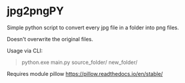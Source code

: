 # jpg2pngPY

Simple python script to convert every jpg file in a folder into png files.

Doesn't overwrite the original files.



Usage via CLI:
> python.exe main.py source_folder/ new_folder/

Requires module pillow https://pillow.readthedocs.io/en/stable/
